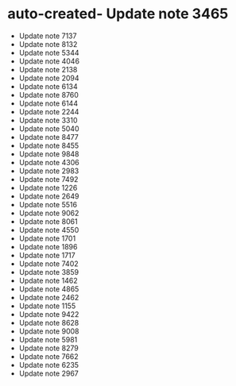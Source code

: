 # auto-created- Update note 3465
- Update note 7137
- Update note 8132
- Update note 5344
- Update note 4046
- Update note 2138
- Update note 2094
- Update note 6134
- Update note 8760
- Update note 6144
- Update note 2244
- Update note 3310
- Update note 5040
- Update note 8477
- Update note 8455
- Update note 9848
- Update note 4306
- Update note 2983
- Update note 7492
- Update note 1226
- Update note 2649
- Update note 5516
- Update note 9062
- Update note 8061
- Update note 4550
- Update note 1701
- Update note 1896
- Update note 1717
- Update note 7402
- Update note 3859
- Update note 1462
- Update note 4865
- Update note 2462
- Update note 1155
- Update note 9422
- Update note 8628
- Update note 9008
- Update note 5981
- Update note 8279
- Update note 7662
- Update note 6235
- Update note 2967
